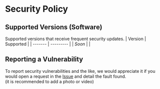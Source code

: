 # Security Policy

## Supported Versions (Software)
Supported versions that receive frequent security updates.
| Version | Supported |
| ------- | --------- |
| *Soon* | |

## Reporting a Vulnerability
To report security vulnerabilities and the like, we would appreciate it if you would open a request in the [Issue](https://github.com/Vaxe-dev/Terminal/issues) and detail the fault found.<br>(it is recommended to add a photo or video)
